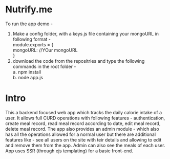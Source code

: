 # Nutrify.me
To run the app demo - 
1. Make a config folder, with a keys.js file containing your mongoURL in following format -  
   module.exports = {  
      mongoURL: //YOur mongoURL  
   }
2. download the code from the repositries and type the following commands in the root folder -  
   a. npm install  
   b. node app.js

# Intro
This a backend focused web app which tracks the daily calorie intake of a user. It allows full CURD operations with following features - authentication, create meal record, read meal record according to date, edit meal record, delete meal record. The app also provides an admin module - which also has all the operations allowed for a normal user but there are additional features like - see all users on the site with teir details and allowing to edit and remove them from the app. Admin can also see the meals of each user. App uses SSR (through ejs templating) for a basic front-end.
